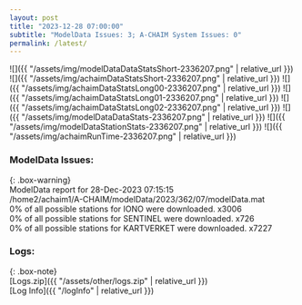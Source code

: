 ```yaml
---
layout: post
title: "2023-12-28 07:00:00"
subtitle: "ModelData Issues: 3; A-CHAIM System Issues: 0"
permalink: /latest/
---
```


![]({{ "/assets/img/modelDataDataStatsShort-2336207.png" | relative_url }})
![]({{ "/assets/img/achaimDataStatsShort-2336207.png" | relative_url }})
![]({{ "/assets/img/achaimDataStatsLong00-2336207.png" | relative_url }})
![]({{ "/assets/img/achaimDataStatsLong01-2336207.png" | relative_url }})
![]({{ "/assets/img/achaimDataStatsLong02-2336207.png" | relative_url }})
![]({{ "/assets/img/modelDataDataStats-2336207.png" | relative_url }})
![]({{ "/assets/img/modelDataStationStats-2336207.png" | relative_url }})
![]({{ "/assets/img/achaimRunTime-2336207.png" | relative_url }})


### ModelData Issues:  
  
{: .box-warning}  
 ModelData report for 28-Dec-2023 07:15:15   
 /home2/achaim1/A-CHAIM/modelData/2023/362/07/modelData.mat   
 0% of all possible stations for IONO were downloaded. x3006   
 0% of all possible stations for SENTINEL were downloaded. x726   
 0% of all possible stations for KARTVERKET were downloaded. x7227   
  


### Logs:  
  
{: .box-note}  
[Logs.zip]({{ "/assets/other/logs.zip" | relative_url }})  
[Log Info]({{ "/logInfo" | relative_url }})  
